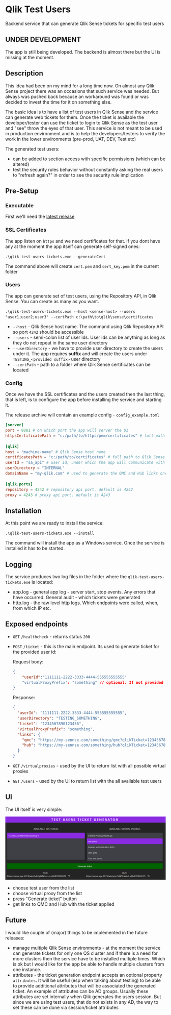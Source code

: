 # Qlik Test Users

Backend service that can generate Qlik Sense tickets for specific test users

## UNDER DEVELOPMENT

The app is still being developed. The backend is almost there but the UI is missing at the moment.

## Description

This idea had been on my mind for a long time now. On almost any Qlik Sense project there was an occasions that such service was needed. But always was pushed back because an workaround was found or was decided to invest the time for it on something else.

The basic idea is to have a list of test users in Qlik Sense and the service can generate web tickets for them. Once the ticket is available the developer/tester can use the ticket to login to Qlik Sense as the test user and "see" throw the eyes of that user. This service is not meant to be used in production environment and is to help the developers/testers to verify the work in the lower environments (pre-prod, UAT, DEV, Test etc)

The generated test users:

- can be added to section access with specific permissions (which can be altered)
- test the security rules behavior without constantly asking the real users to "refresh again?" in order to see the security rule implication

## Pre-Setup

### Executable

First we'll need the [latest release](https://github.com/informatiqal/qlik-test-users-tickets/releases)

### SSL Certificates

The app listen on `https` and we need certificates for that. If you dont have any at the moment the app itself can generate self-signed ones:

`.\qlik-test-users-tickets.exe --generateCert`

The command above will create `cert.pem` and `cert_key.pem` in the current folder

### Users

The app can generate set of test users, using the Repository API, in Qlik Sense. You can create as many as you want.

`.\qlik-test-users-tickets.exe --host <sense-host> --users "user1;user2;user3" --certPath c:\path\to\qlik\sense\certificates`

- `--host` - Qlik Sense host name. The command using Qlik Repository API so port `4242` should be accessible
- `--users` - semi-colon list of user ids. User ids can be anything as long as they do not repeat in the same user directory
- `--userDirectory` - we have to provide user directory to create the users under it. The app requires **suffix** and will create the users under `TESTING_<provided suffix>` user directory
- `--certPath` - path to a folder where Qlik Sense certificates can be located

### Config

Once we have the SSL certificates and the users created then the last thing, that is left, is to configure the app before installing the service and starting it.

The release archive will contain an example config - `config_example.toml`

```toml
[server]
port = 8081 # on which port the app will server the UI
httpsCertificatePath = "c:/path/to/https/pem/certificates" # full path to the SSL certificates

[qlik]
host = "machine-name" # Qlik Sense host name
certificatesPath = "c:/path/to/certificates" # full path to Qlik Sense certificates
userId = "sa_api" # user id, under which the app will communicate with Qlik
userDirectory = "INTERNAL"
domainName = "my-qlik.com" # used to generate the QMC and Hub links once the ticket is generated

[qlik.ports]
repository = 4242 # repository api port. default is 4242
proxy = 4243 # proxy api port. default is 4243

```

## Installation

At this point we are ready to install the service:

`.\qlik-test-users-tickets.exe --install`

The command will install the app as a Windows service. Once the service is installed it has to be started.

## Logging

The service produces two log files in the folder where the `qlik-test-users-tickets.exe` is located:

- app.log - general app log - server start, stop events. Any errors that have occurred. General audit - which tickets were generated
- http.log - the raw level http logs. Which endpoints were called, when, from which IP etc.

## Exposed endpoints

- `GET` `/healthcheck` - returns status `200`
- `POST` `/ticket` - this is the main endpoint. Its used to generate ticket for the provided user id:

  Request body:

  ```json
  {
      "userId":"1111111-2222-3333-4444-555555555555"
      "virtualProxyPrefix": "something" // optional. If not provided then the service will generate the ticket for the default ("/") virtual proxy
  }
  ```

  Response:

  ```json
  {
    "userId": "1111111-2222-3333-4444-555555555555",
    "userDirectory": "TESTING_SOMETHING",
    "ticket": "1234567890123456",
    "virtualProxyPrefix": "something",
    "links": {
      "qmc": "https://my-sennse.com/something/qmc?qlikTicket=1234567890123456",
      "hub": "https://my-sennse.com/something/hub?qlikTicket=1234567890123456"
    }
  }
  ```

- `GET` `/virtualproxies` - used by the UI to return list with all possible virtual proxies
- `GET` `/users` - used by the UI to return list with the all available test users

## UI

The UI itself is very simple:

![UI](/assets/ui_image.png)

- choose test user from the list
- choose virtual proxy from the list
- press "Generate ticket" button
- get links to QMC and Hub with the ticket applied

## Future

I would like couple of (major) things to be implemented in the future releases:

- manage multiple Qlik Sense environments - at the moment the service can generate tickets for only one QS cluster and if there is a need for more clusters then the service have to be installed multiple times. Which is ok but I would like for the app be able to handle multiple clusters from one instance.
- attributes - the ticket generation endpoint accepts an optional property `attributes`. It will be useful (esp when talking about testing) to be able to provide additional attributes that will be associated the generated ticket. An example of attributes can be AD groups. Usually these attributes are set internally when Qlik generates the users session. But since we are using test users, that do not exists in any AD, the way to set these can be done via session/ticket attributes
